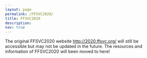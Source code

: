 ```yaml
---
layout: page
permalink: /FFSVC2020/
title: FFSVC2020
description:
nav: true
---
```


The original FFSVC2020 website <a href="http://2020.ffsvc.org/">http://2020.ffsvc.org/</a> will still be accessible but may not be updated in the future. The resources and information of FFSVC2020 will been moved to here! 
